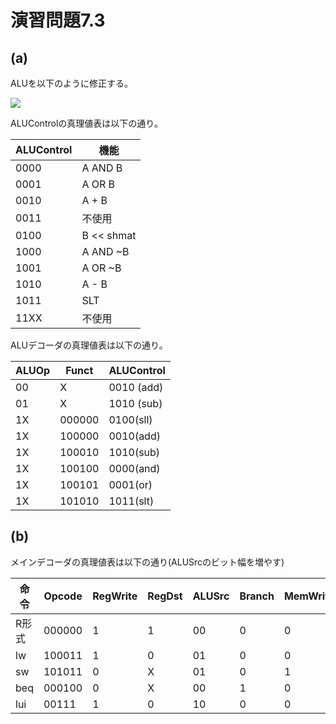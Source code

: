 # 演習問題7.3

## (a)

ALUを以下のように修正する。

<img src="https://horie-t.github.io/DigitalDesignAndComputerArchitecture-Ans/images/ex7-3/ex7-3-a_ALU.png" />

ALUControlの真理値表は以下の通り。

ALUControl | 機能
--- | ---
0000 | A AND B
0001 | A OR B
0010 | A + B
0011 | 不使用
0100 | B << shmat
1000 | A AND ~B
1001 | A OR ~B
1010 | A - B
1011 | SLT
11XX | 不使用

ALUデコーダの真理値表は以下の通り。

ALUOp | Funct | ALUControl
--- | --- | ---
00 | X | 0010 (add)
01 | X | 1010 (sub)
1X | 000000 | 0100(sll)
1X | 100000 | 0010(add)
1X | 100010 | 1010(sub)
1X | 100100 | 0000(and)
1X | 100101 | 0001(or)
1X | 101010 | 1011(slt)

## (b)

メインデコーダの真理値表は以下の通り(ALUSrcのビット幅を増やす)

命令 | Opcode | RegWrite | RegDst | ALUSrc | Branch | MemWrite | MemtoReg | ALUOp
--- | --- | --- | --- | --- | --- | --- | --- | ---
R形式 | 000000 | 1 | 1 | 00 | 0 | 0 | 0 | 10
lw | 100011 | 1 | 0 | 01 | 0 | 0 | 1 | 00
sw | 101011 | 0 | X | 01 | 0 | 1 | X | 00
beq | 000100 | 0 | X | 00 | 1 | 0 | X | 01
lui | 00111 | 1 | 0 | 10 | 0 | 0 | 0 | 00

